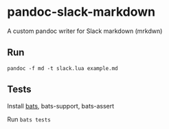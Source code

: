 # pandoc-slack-markdown

A custom pandoc writer for Slack markdown (mrkdwn)

## Run

`pandoc -f md -t slack.lua example.md`

## Tests

Install [bats](https://bats-core.readthedocs.io/en/stable/index.html), bats-support, bats-assert

Run `bats tests`